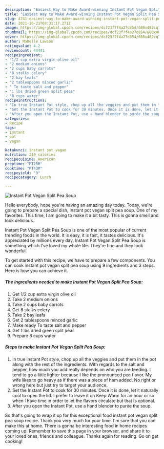 ```yaml
---
description: "Easiest Way to Make Award-winning Instant Pot Vegan Split Pea Soup"
title: "Easiest Way to Make Award-winning Instant Pot Vegan Split Pea Soup"
slug: 4741-easiest-way-to-make-award-winning-instant-pot-vegan-split-pea-soup
date: 2021-10-21T08:31:17.271Z
image: https://img-global.cpcdn.com/recipes/dcf23f7f4a27d854/680x482cq70/instant-pot-vegan-split-pea-soup-recipe-main-photo.jpg
thumbnail: https://img-global.cpcdn.com/recipes/dcf23f7f4a27d854/680x482cq70/instant-pot-vegan-split-pea-soup-recipe-main-photo.jpg
cover: https://img-global.cpcdn.com/recipes/dcf23f7f4a27d854/680x482cq70/instant-pot-vegan-split-pea-soup-recipe-main-photo.jpg
author: Mabelle Lawson
ratingvalue: 4.2
reviewcount: 44441
recipeingredient:
- "1/2 cup extra virgin olive oil"
- "2 medium onions"
- "2 cups baby carrots"
- "8 stalks celery"
- "2 bay leafs"
- "2 tablespoons minced garlic"
- " To taste salt and pepper"
- "1 lbs dried green split peas"
- "8 cups water"
recipeinstructions:
- "In true Instant Pot style, chop up all the veggies and put them in the pot along with the rest of the ingredients. With regards to the salt and pepper, how much you add really depends on who you are feeding. I tend to go a little lighter because I like the pronounced pea flavor. My wife likes to go heavy as if there was a piece of ham added. No right or wrong here but just try to target your audience."
- "Set the Instant Pot to cook for 30 minutes. Once it is done, let it naturally cool to open the lid. I prefer to leave it on Keep Warm for an hour or so when I have time in order to let the flavors circulate but that is optional."
- "After you open the Instant Pot, use a hand blender to purée the soup."
categories:
- Recipe
tags:
- instant
- pot
- vegan

katakunci: instant pot vegan 
nutrition: 219 calories
recipecuisine: American
preptime: "PT25M"
cooktime: "PT43M"
recipeyield: "3"
recipecategory: Lunch

---
```



![Instant Pot Vegan Split Pea Soup](https://img-global.cpcdn.com/recipes/dcf23f7f4a27d854/680x482cq70/instant-pot-vegan-split-pea-soup-recipe-main-photo.jpg)

Hello everybody, hope you're having an amazing day today. Today, we're going to prepare a special dish, instant pot vegan split pea soup. One of my favorites. This time, I am going to make it a bit tasty. This is gonna smell and look delicious.



Instant Pot Vegan Split Pea Soup is one of the most popular of current trending foods in the world. It is easy, it is fast, it tastes delicious. It's appreciated by millions every day. Instant Pot Vegan Split Pea Soup is something which I've loved my whole life. They're fine and they look wonderful.


To get started with this recipe, we have to prepare a few components. You can cook instant pot vegan split pea soup using 9 ingredients and 3 steps. Here is how you can achieve it.

<!--inarticleads1-->

##### The ingredients needed to make Instant Pot Vegan Split Pea Soup:

1. Get 1/2 cup extra virgin olive oil
1. Take 2 medium onions
1. Take 2 cups baby carrots
1. Get 8 stalks celery
1. Take 2 bay leafs
1. Get 2 tablespoons minced garlic
1. Make ready  To taste salt and pepper
1. Get 1 lbs dried green split peas
1. Prepare 8 cups water




<!--inarticleads2-->

##### Steps to make Instant Pot Vegan Split Pea Soup:

1. In true Instant Pot style, chop up all the veggies and put them in the pot along with the rest of the ingredients. With regards to the salt and pepper, how much you add really depends on who you are feeding. I tend to go a little lighter because I like the pronounced pea flavor. My wife likes to go heavy as if there was a piece of ham added. No right or wrong here but just try to target your audience.
1. Set the Instant Pot to cook for 30 minutes. Once it is done, let it naturally cool to open the lid. I prefer to leave it on Keep Warm for an hour or so when I have time in order to let the flavors circulate but that is optional.
1. After you open the Instant Pot, use a hand blender to purée the soup.




So that's going to wrap it up for this exceptional food instant pot vegan split pea soup recipe. Thank you very much for your time. I'm sure that you can make this at home. There is gonna be interesting food in home recipes coming up. Remember to save this page in your browser, and share it to your loved ones, friends and colleague. Thanks again for reading. Go on get cooking!

